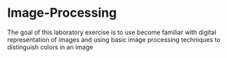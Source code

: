 # Image-Processing
The goal of this laboratory exercise is to use become familiar with digital representation of images and using basic image
processing techniques to distinguish colors in an image
